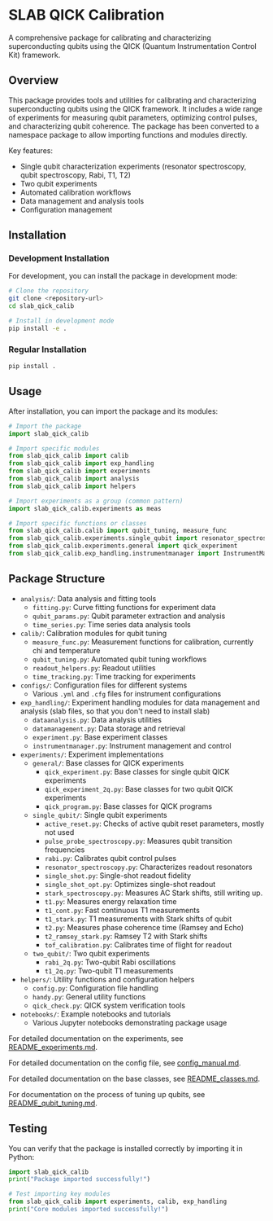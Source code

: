 # SLAB QICK Calibration

A comprehensive package for calibrating and characterizing superconducting qubits using the QICK (Quantum Instrumentation Control Kit) framework.

## Overview

This package provides tools and utilities for calibrating and characterizing superconducting qubits using the QICK framework. It includes a wide range of experiments for measuring qubit parameters, optimizing control pulses, and characterizing qubit coherence. The package has been converted to a namespace package to allow importing functions and modules directly.

Key features:
- Single qubit characterization experiments (resonator spectroscopy, qubit spectroscopy, Rabi, T1, T2)
- Two qubit experiments
- Automated calibration workflows
- Data management and analysis tools
- Configuration management

## Installation

### Development Installation

For development, you can install the package in development mode:

```bash
# Clone the repository
git clone <repository-url>
cd slab_qick_calib

# Install in development mode
pip install -e .
```

### Regular Installation

```bash
pip install .
```

## Usage

After installation, you can import the package and its modules:

```python
# Import the package
import slab_qick_calib

# Import specific modules
from slab_qick_calib import calib
from slab_qick_calib import exp_handling
from slab_qick_calib import experiments
from slab_qick_calib import analysis
from slab_qick_calib import helpers

# Import experiments as a group (common pattern)
import slab_qick_calib.experiments as meas

# Import specific functions or classes
from slab_qick_calib.calib import qubit_tuning, measure_func
from slab_qick_calib.experiments.single_qubit import resonator_spectroscopy
from slab_qick_calib.experiments.general import qick_experiment
from slab_qick_calib.exp_handling.instrumentmanager import InstrumentManager
```

## Package Structure

- `analysis/`: Data analysis and fitting tools
  - `fitting.py`: Curve fitting functions for experiment data
  - `qubit_params.py`: Qubit parameter extraction and analysis
  - `time_series.py`: Time series data analysis tools
- `calib/`: Calibration modules for qubit tuning
  - `measure_func.py`: Measurement functions for calibration, currently chi and temperature
  - `qubit_tuning.py`: Automated qubit tuning workflows
  - `readout_helpers.py`: Readout utilities
  - `time_tracking.py`: Time tracking for experiments
- `configs/`: Configuration files for different systems
  - Various `.yml` and `.cfg` files for instrument configurations
- `exp_handling/`: Experiment handling modules for data management and analysis (slab files, so that you don't need to install slab)
  - `dataanalysis.py`: Data analysis utilities
  - `datamanagement.py`: Data storage and retrieval
  - `experiment.py`: Base experiment classes
  - `instrumentmanager.py`: Instrument management and control
- `experiments/`: Experiment implementations
  - `general/`: Base classes for QICK experiments
    - `qick_experiment.py`: Base classes for single qubit QICK experiments
    - `qick_experiment_2q.py`: Base classes for two qubit QICK experiments
    - `qick_program.py`: Base classes for QICK programs
  - `single_qubit/`: Single qubit experiments
    - `active_reset.py`: Checks of active qubit reset parameters, mostly not used
    - `pulse_probe_spectroscopy.py`: Measures qubit transition frequencies
    - `rabi.py`: Calibrates qubit control pulses
    - `resonator_spectroscopy.py`: Characterizes readout resonators
    - `single_shot.py`: Single-shot readout fidelity
    - `single_shot_opt.py`: Optimizes single-shot readout
    - `stark_spectroscopy.py`: Measures AC Stark shifts, still writing up.
    - `t1.py`: Measures energy relaxation time
    - `t1_cont.py`: Fast continuous T1 measurements 
    - `t1_stark.py`: T1 measurements with Stark shifts of qubit
    - `t2.py`: Measures phase coherence time (Ramsey and Echo)
    - `t2_ramsey_stark.py`: Ramsey T2 with Stark shifts
    - `tof_calibration.py`: Calibrates time of flight for readout
  - `two_qubit/`: Two qubit experiments
    - `rabi_2q.py`: Two-qubit Rabi oscillations
    - `t1_2q.py`: Two-qubit T1 measurements
- `helpers/`: Utility functions and configuration helpers
  - `config.py`: Configuration file handling
  - `handy.py`: General utility functions
  - `qick_check.py`: QICK system verification tools
- `notebooks/`: Example notebooks and tutorials
  - Various Jupyter notebooks demonstrating package usage

For detailed documentation on the experiments, see [README_experiments.md](README_experiments.md).

For detailed documentation on the config file, see [config_manual.md](config_manual.md).

For detailed documentation on the base classes, see [README_classes.md](README_classes.md).

For documentation on the process of tuning up qubits, see [README_qubit_tuning.md](README_qubit_tuning.md).

## Testing

You can verify that the package is installed correctly by importing it in Python:

```python
import slab_qick_calib
print("Package imported successfully!")

# Test importing key modules
from slab_qick_calib import experiments, calib, exp_handling
print("Core modules imported successfully!")
```
